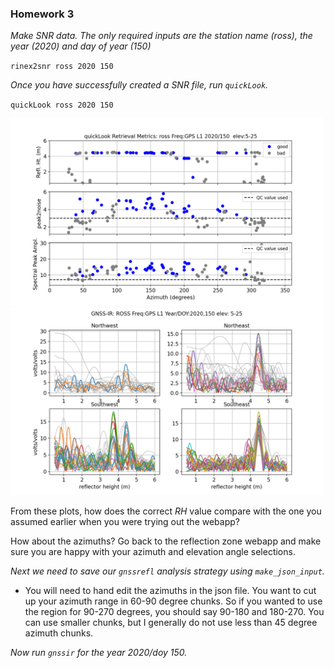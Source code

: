 ### Homework 3  


*Make SNR data. The only required inputs are the station name (ross), the year (2020) and day of year (150)*


<code>rinex2snr ross 2020 150</code> 


*Once you have successfully created a SNR file, run <code>quickLook</code>.*


<code>quickLook ross 2020 150</code> 

<img src=ross_1.png width=500 />

<img src=ross_2.png width=500 />

From these plots, how does the correct *RH* value compare with the one you assumed earlier when you 
were trying out the webapp?  

How about the azimuths?  Go back to the reflection zone webapp and 
make sure you are happy with your azimuth and elevation angle selections.

*Next we need to save our <code>gnssrefl</code> analysis strategy using 
<code>make_json_input</code>.*



* You will need to hand edit the azimuths in the json file. You want
to cut up your azimuth range in 60-90 degree chunks.  So if you wanted to use the region 
for 90-270 degrees, you should say 90-180
and 180-270. You can use smaller chunks, but I generally do not use less than 45 degree azimuth chunks.

*Now run <code>gnssir</code> for the year 2020/doy 150.*


